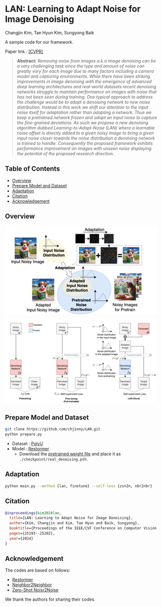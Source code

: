 # LAN: Learning to Adapt Noise for Image Denoising
Changjin Kim, Tae Hyun Kim, Sungyong Baik

A sample code for our framework.

Paper link : [[CVPR]](https://openaccess.thecvf.com/content/CVPR2024/html/Kim_LAN_Learning_to_Adapt_Noise_for_Image_Denoising_CVPR_2024_paper.html)


> **Abstract:** *Removing noise from images a.k.a image denoising can be a very challenging task since the type and amount of noise can greatly vary for each image due to many factors including a camera model and capturing environments. While there have been striking improvements in image denoising with the emergence of advanced deep learning architectures and real-world datasets recent denoising networks struggle to maintain performance on images with noise that has not been seen during training. One typical approach to address the challenge would be to adapt a denoising network to new noise distribution. Instead in this work we shift our attention to the input noise itself for adaptation rather than adapting a network. Thus we keep a pretrained network frozen and adapt an input noise to capture the fine-grained deviations. As such we propose a new denoising algorithm dubbed Learning-to-Adapt-Noise (LAN) where a learnable noise offset is directly added to a given noisy image to bring a given input noise closer towards the noise distribution a denoising network is trained to handle. Consequently the proposed framework exhibits performance improvement on images with unseen noise displaying the potential of the proposed research direction.*

## Table of Contents
- [Overview](#overview)
- [Prepare Model and Dataset](#prepare-model-and-dataset)
- [Adaptation](#adaptation)
- [Citation](#citation)
- [Acknowledgement](#acknowledgement)


## Overview
<p align="center">
  <img src="./assets/overview.png" width="600"/>
</p>
<p align="center">
  <img src="./assets/framework.png" width="600"/>
</p>

## Prepare Model and Dataset
```bash
git clone https://github.com/chjinny/LAN.git
python prepare.py
```
- Dataset : [PolyU](https://github.com/csjunxu/PolyU-Real-World-Noisy-Images-Dataset)
- Model : [Restormer](https://github.com/swz30/Restorme)
  - Download the [pretrained weight file](https://drive.google.com/drive/folders/1Qwsjyny54RZWa7zC4Apg7exixLBo4uF0) and place it as ```./checkpoint/real_denoising.pth```.

## Adaptation
```bash
python main.py --method {lan, finetune} --self-loss {zsn2n, nbr2nbr}
```

## Citation
```bibtex
@inproceedings{kim2024lan,
  title={LAN: Learning to Adapt Noise for Image Denoising},
  author={Kim, Changjin and Kim, Tae Hyun and Baik, Sungyong},
  booktitle={Proceedings of the IEEE/CVF Conference on Computer Vision and Pattern Recognition},
  pages={25193--25202},
  year={2024}
}
```

## Acknowledgement

The codes are based on follows:
- [Restormer](https://github.com/swz30/Restormer)
- [Neighbor2Neighbor](https://github.com/TaoHuang2018/Neighbor2Neighbor)
- [Zero-Shot Noisr2Noise](https://colab.research.google.com/drive/1i82nyizTdszyHkaHBuKPbWnTzao8HF9b?usp=sharing)

We thank the authors for sharing their codes.
